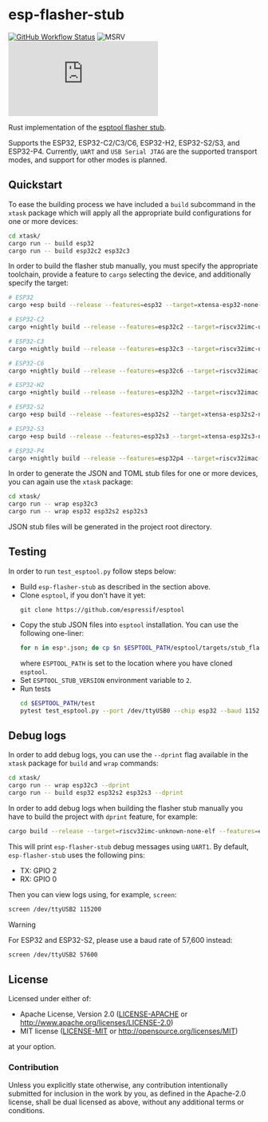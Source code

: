 # esp-flasher-stub

[![GitHub Workflow Status](https://github.com/esp-rs/esp-flasher-stub/actions/workflows/ci.yml/badge.svg)](https://github.com/esp-rs/esp-flasher-stub/actions/workflows/ci.yml)
![MSRV](https://img.shields.io/badge/MSRV-1.76-blue?labelColor=1C2C2E&logo=Rust&style=flat-square)
[![Matrix](https://img.shields.io/matrix/esp-rs:matrix.org?label=join%20matrix&color=BEC5C9&labelColor=1C2C2E&logo=matrix&style=flat-square)](https://matrix.to/#/#esp-rs:matrix.org)

Rust implementation of the [esptool flasher stub](https://github.com/espressif/esptool-legacy-flasher-stub/).

Supports the ESP32, ESP32-C2/C3/C6, ESP32-H2, ESP32-S2/S3, and ESP32-P4. Currently, `UART` and `USB Serial JTAG` are the supported transport modes, and support for other modes is planned.

## Quickstart

To ease the building process we have included a `build` subcommand in the `xtask` package which will apply all the appropriate build configurations for one or more devices:

```bash
cd xtask/
cargo run -- build esp32
cargo run -- build esp32c2 esp32c3
```

In order to build the flasher stub manually, you must specify the appropriate toolchain, provide a feature to `cargo` selecting the device, and additionally specify the target:

```bash
# ESP32
cargo +esp build --release --features=esp32 --target=xtensa-esp32-none-elf

# ESP32-C2
cargo +nightly build --release --features=esp32c2 --target=riscv32imc-unknown-none-elf

# ESP32-C3
cargo +nightly build --release --features=esp32c3 --target=riscv32imc-unknown-none-elf

# ESP32-C6
cargo +nightly build --release --features=esp32c6 --target=riscv32imac-unknown-none-elf

# ESP32-H2
cargo +nightly build --release --features=esp32h2 --target=riscv32imac-unknown-none-elf

# ESP32-S2
cargo +esp build --release --features=esp32s2 --target=xtensa-esp32s2-none-elf

# ESP32-S3
cargo +esp build --release --features=esp32s3 --target=xtensa-esp32s3-none-elf

# ESP32-P4
cargo +nightly build --release --features=esp32p4 --target=riscv32imac-unknown-none-elf

```

In order to generate the JSON and TOML stub files for one or more devices, you can again use the `xtask` package:

```bash
cd xtask/
cargo run -- wrap esp32c3
cargo run -- wrap esp32 esp32s2 esp32s3
```

JSON stub files will be generated in the project root directory.

## Testing

In order to run `test_esptool.py` follow steps below:

- Build `esp-flasher-stub` as described in the section above.
- Clone `esptool`, if you don't have it yet:
  ```
  git clone https://github.com/espressif/esptool
  ```
- Copy the stub JSON files into `esptool` installation. You can use the following one-liner:
  ```bash
  for n in esp*.json; do cp $n $ESPTOOL_PATH/esptool/targets/stub_flasher/2/$n; done
  ```
  where `ESPTOOL_PATH` is set to the location where you have cloned `esptool`.
- Set `ESPTOOL_STUB_VERSION` environment variable to `2`.
- Run tests
  ```bash
  cd $ESPTOOL_PATH/test
  pytest test_esptool.py --port /dev/ttyUSB0 --chip esp32 --baud 115200
  ```

## Debug logs

In order to add debug logs, you can use the `--dprint` flag available in the `xtask` package for `build` and `wrap` commands:
```bash
cd xtask/
cargo run -- wrap esp32c3 --dprint
cargo run -- build esp32 esp32s2 esp32s3 --dprint
```

In order to add debug logs when building the flasher stub manually you have to build the project with `dprint` feature, for example:

```bash
cargo build --release --target=riscv32imc-unknown-none-elf --features=esp32c3,dprint
```

This will print `esp-flasher-stub` debug messages using `UART1`. By default, `esp-flasher-stub` uses the following pins:
- TX: GPIO 2
- RX: GPIO 0

Then you can view logs using, for example, `screen`:

```bash
screen /dev/ttyUSB2 115200
```

> [!WARNING]
>
> For ESP32 and ESP32-S2, please use a baud rate of 57,600 instead:
>
> ```bash
> screen /dev/ttyUSB2 57600
> ```

## License

Licensed under either of:

- Apache License, Version 2.0 ([LICENSE-APACHE](./LICENSE-APACHE) or http://www.apache.org/licenses/LICENSE-2.0)
- MIT license ([LICENSE-MIT](./LICENSE-MIT) or http://opensource.org/licenses/MIT)

at your option.

### Contribution

Unless you explicitly state otherwise, any contribution intentionally submitted for inclusion in
the work by you, as defined in the Apache-2.0 license, shall be dual licensed as above, without
any additional terms or conditions.
